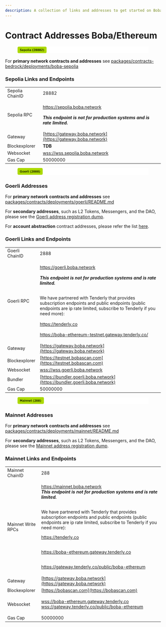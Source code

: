 ```yaml
---
description: A collection of links and addresses to get started on Boba-Ethereum
---
```


# Contract Addresses Boba/Ethereum

<figure><img src="../../../assets/sepolia 28882.png" alt=""><figcaption></figcaption></figure>

For **primary network contracts and addresses** see [packages/contracts-bedrock/deployments/boba-sepolia](https://github.com/bobanetwork/boba/tree/develop/packages/contracts-bedrock/deployments/boba-sepolia)

### Sepolia Links and Endpoints

|                |                                                              |
| -------------- | ------------------------------------------------------------ |
| Sepolia ChainID | 28882                                                        |
| Sepolia RPC     | <p><a href="https://sepolia.boba.network">https://sepolia.boba.network</a><br><br><em><strong>This  endpoint is not for production systems and is rate limited.</strong></em></p><p></a></p> |
| Gateway        | [https://gateway.boba.network](https://gateway.boba.network) |
| Blockexplorer  | **TDB** |
| Websocket      | [wss://wss.sepolia.boba.network](wss://wss.sepolia.boba.network) |
| Gas Cap        | 50000000                                                     |

<figure><img src="../../../assets/goerli 2888.png" alt=""><figcaption></figcaption></figure>

### Goerli Addresses

For **primary network contracts and addresses** see [packages/contracts/deployments/goerli/README.md](https://github.com/bobanetwork/boba/tree/master/packages/contracts/deployments/goerli/)

For **secondary addresses**, such as L2 Tokens, Messengers, and the DAO, please see the [Goerli address registration dump](https://github.com/bobanetwork/boba/tree/master/packages/boba/register/addresses/addressesGoerli\_0x6FF9c8FF8F0B6a0763a3030540c21aFC721A9148.json).

For **account abstraction** contract addresses, please refer the list [here](https://github.com/bobanetwork/boba/blob/develop/packages/boba/account-abstraction/deployments/boba\_goerli/addresses.json).

### Goerli Links and Endpoints

|                |                                                                                                                                                                                                                                                                                                                                                                                                                                                                                                                                                             |
| -------------- | ----------------------------------------------------------------------------------------------------------------------------------------------------------------------------------------------------------------------------------------------------------------------------------------------------------------------------------------------------------------------------------------------------------------------------------------------------------------------------------------------------------------------------------------------------------- |
| Goerli ChainID | 2888                                                                                                                                                                                                                                                                                                                                                                                                                                                                                                                                                        |
| Goerli RPC     | <p><a href="https://goerli.boba.network">https://goerli.boba.network</a><br><br><em><strong>This  endpoint is not for production systems and is rate limited.</strong></em></p><p><br>We have partnered with Tenderly that provides subscription endpoints and public endpoints (public endpoints are ip rate limited, subscribe to Tenderly if you need more):<br><br><a href="https://tenderly.co">https://tenderly.co</a><br><br><a href="https://boba-ethereum-testnet.gateway.tenderly.co/">https://boba-ethereum-testnet.gateway.tenderly.co/</a></p> |
| Gateway        | [https://gateway.boba.network](https://gateway.boba.network)                                                                                                                                                                                                                                                                                                                                                                                                                                                                                                |
| Blockexplorer  | [https://testnet.bobascan.com](https://testnet.bobascan.com)                                                                                                                                                                                                                                                                                                                                                                                                                                                                                                |
| Websocket      | [wss://wss.goerli.boba.network](wss://wss.goerli.boba.network)                                                                                                                                                                                                                                                                                                                                                                                                                                                                                              |
| Bundler        | [https://bundler.goerli.boba.network](https://bundler.goerli.boba.network)                                                                                                                                                                                                                                                                                                                                                                                                                                                                                  |
| Gas Cap        | 50000000                                                                                                                                                                                                                                                                                                                                                                                                                                                                                                                                                    |

<figure><img src="../../../assets/mainnet 288.png" alt=""><figcaption></figcaption></figure>

### Mainnet Addresses

For **primary network contracts and addresses** see [packages/contracts/deployments/mainnet/README.md](https://github.com/bobanetwork/boba/tree/master/packages/contracts/deployments/mainnet/)

For **secondary addresses**, such as L2 Tokens, Messengers, and the DAO, please see the [Mainnet address registration dump](https://github.com/bobanetwork/boba/tree/master/packages/boba/register/addresses/addressesMainnet\_0x8376ac6C3f73a25Dd994E0b0669ca7ee0C02F089.json).

### Mainnet Links and Endpoints

|                    |                                                                                                                                                                                                                                                                                                                                                                                                                                                                                                                                                                                                                                                                          |
| ------------------ | ------------------------------------------------------------------------------------------------------------------------------------------------------------------------------------------------------------------------------------------------------------------------------------------------------------------------------------------------------------------------------------------------------------------------------------------------------------------------------------------------------------------------------------------------------------------------------------------------------------------------------------------------------------------------ |
| Mainnet ChainID    | 288                                                                                                                                                                                                                                                                                                                                                                                                                                                                                                                                                                                                                                                                      |
| Mainnet Write RPCs | <p><a href="https://mainnet.boba.network">https://mainnet.boba.network</a><br><em><strong>This  endpoint is not for production systems and is rate limited.</strong></em></p><p><br>We have partnered with Tenderly that provides subscription endpoints and public endpoints (public endpoints are ip rate limited, subscribe to Tenderly if you need more):</p><p></p><p><a href="https://tenderly.co">https://tenderly.co</a></p><p><br><a href="http://boba-ethereum.gateway.tenderly.co">https://boba-ethereum.gateway.tenderly.co</a></p><p><br><a href="http://gateway.tenderly.co/public/boba-ethereum">https://gateway.tenderly.co/public/boba-ethereum</a></p> |
| Gateway            | [https://gateway.boba.network](https://gateway.boba.network)                                                                                                                                                                                                                                                                                                                                                                                                                                                                                                                                                                                                             |
| Blockexplorer      | [https://bobascan.com](https://bobascan.com)                                                                                                                                                                                                                                                                                                                                                                                                                                                                                                                                                                                                                             |
| Websocket          | <p><a href="wss://boba-ethereum.gateway.tenderly.co">wss://boba-ethereum.gateway.tenderly.co</a><br><a href="wss://gateway.tenderly.co/public/boba-ethereum">wss://gateway.tenderly.co/public/boba-ethereum</a></p>                                                                                                                                                                                                                                                                                                                                                                                                                                                      |
| Gas Cap            | 50000000                                                                                                                                                                                                                                                                                                                                                                                                                                                                                                                                                                                                                                                                 |
